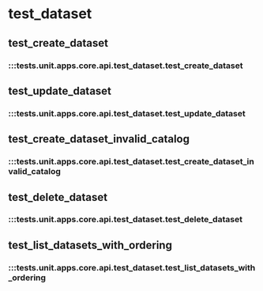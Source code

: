 # test_dataset

## test_create_dataset

### :::tests.unit.apps.core.api.test_dataset.test_create_dataset

## test_update_dataset

### :::tests.unit.apps.core.api.test_dataset.test_update_dataset

## test_create_dataset_invalid_catalog

### :::tests.unit.apps.core.api.test_dataset.test_create_dataset_invalid_catalog

## test_delete_dataset

### :::tests.unit.apps.core.api.test_dataset.test_delete_dataset

## test_list_datasets_with_ordering

### :::tests.unit.apps.core.api.test_dataset.test_list_datasets_with_ordering
